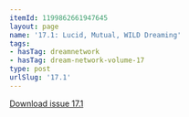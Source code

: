 ```yaml
---
itemId: 1199862661947645
layout: page
name: '17.1: Lucid, Mutual, WILD Dreaming'
tags:
- hasTag: dreamnetwork
- hasTag: dream-network-volume-17
type: post
urlSlug: '17.1'
---
```

<a href="files/pdfs/Volume_17/17.1-Dream-Network_Volume-17_No-1.pdf" download="">Download issue 17.1</a>